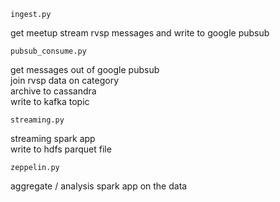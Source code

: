 `ingest.py`

get meetup stream rvsp messages and write to google pubsub<br>

`pubsub_consume.py`

get messages out of google pubsub<br>
join rvsp data on category<br>
archive to cassandra<br>
write to kafka topic<br>

`streaming.py`

streaming spark app<br>
write to hdfs parquet file


`zeppelin.py`

aggregate / analysis spark app on the data<br>
